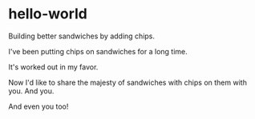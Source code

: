 # hello-world
Building better sandwiches by adding chips.

I've been putting chips on sandwiches for a long time.

It's worked out in my favor.

Now I'd like to share the majesty of sandwiches with chips on them with you.
And you.




And even you too!
